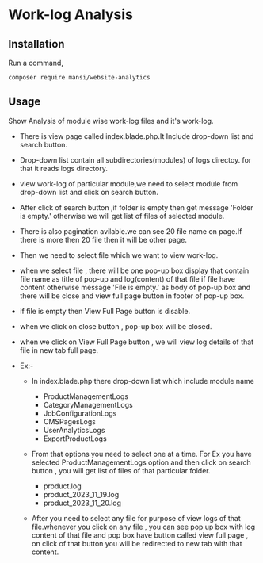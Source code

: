 Work-log Analysis 
======




Installation
-----

Run a command,

```
composer require mansi/website-analytics
```

Usage
-----
Show Analysis of module wise work-log files and it's work-log.

- There is view page called index.blade.php.It Include drop-down list and search button.
- Drop-down list contain all subdirectories(modules) of logs directoy. for that it reads logs directory.
- view work-log of particular module,we need to select module from drop-down list and click on search button.
- After click of search button ,if folder is empty then get message 'Folder is empty.' otherwise we will get list of files of selected module.
- There is also pagination avilable.we can see 20 file name on page.If there is more then 20 file then it will be other page.
- Then we need to select file which we want to view work-log.
- when we select file , there will be one pop-up box display that contain file name as title of pop-up and log(content) of that file if file have content otherwise message 'File is empty.' as body of pop-up box and there will be close and view full page button in footer of pop-up box.
- if file is empty then View Full Page button is disable.
- when we click on close button , pop-up box will be closed.
- when we click on View Full Page button , we will view log details of that file in new tab full page.

- Ex:-
    - In index.blade.php there drop-down list which include module name 
        - ProductManagementLogs
        - CategoryManagementLogs
        - JobConfigurationLogs
        - CMSPagesLogs
        - UserAnalyticsLogs
        - ExportProductLogs
    
    - From that options you need to select one at a time. For Ex you have selected ProductManagementLogs option and then click on search button , you will get list of files of that particular folder.
        - product.log
        - product_2023_11_19.log
        - product_2023_11_20.log
    
    - After you need to select any file for purpose of view logs of that file.whenever you click on any file , you can see pop up box with log content of that file and pop box have button called view full page , on click of that button you will be redirected to new tab with that content.